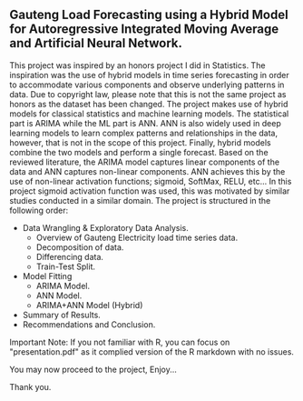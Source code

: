 ## Gauteng Load Forecasting using a Hybrid Model for Autoregressive Integrated Moving Average and Artificial Neural Network.

This project was inspired by an honors project I did in Statistics. The inspiration was the use of hybrid models in time series forecasting in order to accommodate various components and observe underlying patterns in data. Due to copyright law, please note that this is not the same project as honors as the dataset has been changed. The project makes use of hybrid models for classical statistics and machine learning models. The statistical part is ARIMA while the ML part is ANN. ANN is also widely used in deep learning models to learn complex patterns and relationships in the data, however, that is not in the scope of this project. Finally, hybrid models combine the two models and perform a single forecast. Based on the reviewed literature, the ARIMA model captures linear components of the data and ANN captures non-linear components. ANN achieves this by the use of non-linear activation functions; sigmoid, SoftMax, RELU, etc... In this project sigmoid activation function was used, this was motivated by similar studies conducted in a similar domain. The project  is structured in the following order:

- Data Wrangling & Exploratory Data Analysis.
  - Overview of Gauteng Electricity load time series data.
  - Decomposition of data.
  - Differencing data.
  - Train-Test Split.
- Model Fitting
  - ARIMA Model.
  - ANN Model.
  - ARIMA+ANN Model (Hybrid) 
- Summary of Results.
- Recommendations and Conclusion.

Important Note: If you not familiar with R, you can focus on "presentation.pdf" as it complied version of the R markdown with no issues.

You may now proceed to the project, Enjoy...

Thank you.
